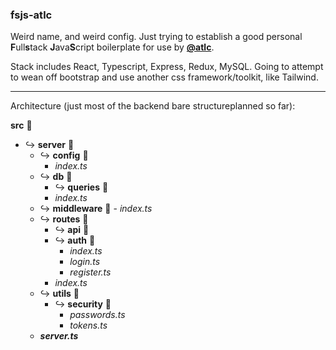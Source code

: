 ### fsjs-atlc

Weird name, and weird config. Just trying to establish a good personal **F**ull**s**tack **J**ava**S**cript boilerplate for use by [**@atlc**](https://github.com/atlc).

Stack includes React, Typescript, Express, Redux, MySQL. Going to attempt to wean off bootstrap and use another css framework/toolkit, like Tailwind.

---

Architecture (just most of the backend bare structureplanned so far):

**src** 📁
- ↪ **server** 📁
    - ↪ **config** 📁
      - *index.ts*
    - ↪ **db** 📁
      - ↪ **queries** 📁
      - *index.ts*
    - ↪ **middleware** 📁
          - *index.ts*
    - ↪ **routes** 📁
      - ↪ **api** 📁
      - ↪ **auth** 📁
          - *index.ts*
          - *login.ts*
          - *register.ts*
      - *index.ts*
    - ↪ **utils** 📁
      - ↪ **security** 📁
        - *passwords.ts*
        - *tokens.ts*
    - ***server.ts***